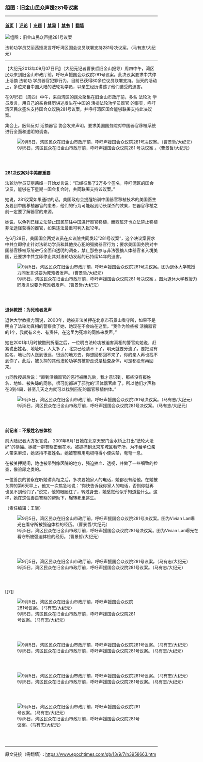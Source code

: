 ### 组图：旧金山民众声援281号议案

---

#### [首页](../../../..?n3958663) &nbsp;|&nbsp; [评论](../../../../../epoch-comment?n3958663) &nbsp;|&nbsp; [专题](../../../../../epoch-special?n3958663) &nbsp;|&nbsp; [禁闻](../../../../../epoch-news?n3958663) &nbsp;|&nbsp; [禁书](../../../../../books?n3958663) &nbsp;|&nbsp; [翻墙](https://github.com/gfw-breaker/nogfw/blob/master/README.md?n3958663)


<div><img alt="组图：旧金山民众声援281号议案" class="attachment-djy_600_400 size-djy_600_400 wp-post-image" src="https://i.epochtimes.com/assets/uploads/2013/09/1309060337571567-600x400.jpg"/>
<div class="caption">
 <p>
  法轮功学员艾丽茜娅发言呼吁湾区国会议员联署支持281号决议案。（马有志/大纪元）
 </p>
</div></div><hr/><div class="post_content" id="artbody" itemprop="articleBody">
 <!-- article content begin -->
 <p>
  【大纪元2013年09月07日讯】（大纪元记者曹景哲旧金山报导）周四中午，湾区民众来到旧金山市政厅前，呼吁声援国会众议院281号议案。此决议案要求中共停止活摘
  <ok href="https://www.epochtimes.com/gb/tag/%E6%B3%95%E8%BD%AE%E5%8A%9F.html">
   法轮功
  </ok>
  学员器官犯罪行为，目前已获得80多位议员联署支持。当天的活动上，多位来自中国大陆的法轮功学员，以亲生经历讲述了他们遭受的迫害。
 </p>
 <p>
  在9月5日（周四）中午，来自湾区的民众聚集在旧金山市政厅前，多名
  <ok href="https://www.epochtimes.com/gb/tag/%E6%B3%95%E8%BD%AE%E5%8A%9F.html">
   法轮功
  </ok>
  学员发言，用自己的亲身经历讲述发生在中国的
  <ok href="https://www.epochtimes.com/gb/tag/%E6%B4%BB%E6%91%98%E6%B3%95%E8%BD%AE%E5%8A%9F%E5%AD%A6%E5%91%98%E5%99%A8%E5%AE%98.html">
   活摘法轮功学员器官
  </ok>
  的事实，呼吁湾区民众签名支持国会众议院281号议案，并呼吁湾区国会能够联署支持此决议案。
 </p>
 <p>
  集会上，医师反对
  <ok href="https://www.epochtimes.com/gb/tag/%E6%B4%BB%E6%91%98%E5%99%A8%E5%AE%98.html">
   活摘器官
  </ok>
  协会发来声明，要求美国国务院对中国器官移植系统进行全面和透明的调查。
 </p>
 <figure aria-describedby="caption-attachment-6746303" class="wp-caption aligncenter" id="attachment_6746303" style="width: 600px">
  <ok href=" https://i.epochtimes.com/assets/uploads/2013/09/1309060337411567-600x398.jpg" rel="noreferrer noopener" target="_blank">
   <img alt="9月5日，湾区民众在旧金山市政厅前，呼吁声援国会众议院281号决议案。（曹景哲/大纪元）" class="size-large wp-image-6746303" src="https://i.epochtimes.com/assets/uploads/2013/09/1309060337411567-600x398.jpg" title="9月5日，湾区民众在旧金山市政厅前，呼吁声援国会众议院281号决议案。（曹景哲/大纪元）"/>
  </ok>
  <br/><figcaption class="wp-caption-text" id="caption-attachment-6746303">
   9月5日，湾区民众在旧金山市政厅前，呼吁声援国会众议院281
   <ok href="https://www.epochtimes.com/gb/tag/%E5%8F%B7%E5%86%B3%E8%AE%AE%E6%A1%88.html">
    号决议案
   </ok>
   。（曹景哲/大纪元）
  </figcaption><br/>
 </figure><br/>
 <p>
  <b>
   281决议案对中美都重要
  </b>
 </p>
 <p>
  法轮功学员艾丽茜娅一开始发言说：“已经征集了2万多个签名，呼吁湾区的国会议员，能够在下星期一国会复会时，共同联署支持该议案。”
 </p>
 <p>
  她说，281议案如果通过的话，美国政府会提醒培训中国器官移植技术的美国医生及要到中国移植器官的患者，他们的行为可能起到助长谋杀的效果，在器官移植之前一定要了解器官的来源。
 </p>
 <p>
  她说，以色列已经立法禁止国民前往中国进行器官移植，而西班牙也立法禁止移植非法途径获得的器官，如果违法最重可判入狱12年。
 </p>
 <p>
  在6月28日，美国国会两党议员在众议院共同发起“281号议案”，这个决议案要求中共立即停止针对法轮功学员和其他良心犯的强摘器官行为；要求美国国务院对中国器官移植系统进行全面和透明的调查，禁止那些参与非法强摘人体器官者入境美国，还要求中共立即停止其对法轮功发起的已持续14年的迫害。
 </p>
 <figure aria-describedby="caption-attachment-6746314" class="wp-caption aligncenter" id="attachment_6746314" style="width: 600px">
  <ok href=" https://i.epochtimes.com/assets/uploads/2013/09/1309060339401567-600x409.jpg" rel="noreferrer noopener" target="_blank">
   <img alt="9月5日，湾区民众在旧金山市政厅前，呼吁声援国会众议院281号决议案。图为退休大学教授力同发言说要为死难者发声。（曹景哲/大纪元）" class="size-large wp-image-6746314" src="https://i.epochtimes.com/assets/uploads/2013/09/1309060339401567-600x409.jpg" title="9月5日，湾区民众在旧金山市政厅前，呼吁声援国会众议院281号决议案。图为退休大学教授力同发言说要为死难者发声。（曹景哲/大纪元）"/>
  </ok>
  <br/><figcaption class="wp-caption-text" id="caption-attachment-6746314">
   9月5日，湾区民众在旧金山市政厅前，呼吁声援国会众议院281
   <ok href="https://www.epochtimes.com/gb/tag/%E5%8F%B7%E5%86%B3%E8%AE%AE%E6%A1%88.html">
    号决议案
   </ok>
   。图为退休大学教授力同发言说要为死难者发声。（曹景哲/大纪元）
  </figcaption><br/>
 </figure><br/>
 <p>
  <b>
   退休教授：为死难者发声
  </b>
 </p>
 <p>
  退休大学教授力同说，2000年，她被非法关押在北京市石景山看守所，如果不是明白了法轮功真相的警察救了她，她现在不会站在这里。“我作为险些被
  <ok href="https://www.epochtimes.com/gb/tag/%E6%B4%BB%E6%91%98%E5%99%A8%E5%AE%98.html">
   活摘器官
  </ok>
  的1个，我就有义务、有责任，在这里为死难的同修来发声。”
 </p>
 <p>
  她在2001年1月时被酷刑折磨之后，一位明白法轮功被迫害真相的警官劝她说，赶紧说出姓名、地址吧，人太多了，北京已经装不下了。明天就要分流了。要把没有姓名、地址的人送到很远、很远的地方去，你想回都回不来了，你的亲人再也找不到你了。此后，被关押的其他法轮功学员被带走说是检查身体，可是都没有再回来。
 </p>
 <p>
  力同教授最后说：“直到活摘器官的恶行被曝光后，我才意识到，那些没有报姓名、地址、被失踪的同修，很可能都进了邪党的‘活体器官库’了。所以他们才声称在3到4周，甚至几天之内就可以找到匹配的器官移植供体。”
 </p>
 <figure aria-describedby="caption-attachment-6746326" class="wp-caption aligncenter" id="attachment_6746326" style="width: 600px">
  <ok href=" https://i.epochtimes.com/assets/uploads/2013/09/1309060340251567-600x400.jpg" rel="noreferrer noopener" target="_blank">
   <img alt="9月5日，湾区民众在旧金山市政厅前，呼吁声援国会众议院281号决议案。（马有志/大纪元）" class="size-large wp-image-6746326" src="https://i.epochtimes.com/assets/uploads/2013/09/1309060340251567-600x400.jpg" title="9月5日，湾区民众在旧金山市政厅前，呼吁声援国会众议院281号决议案。（马有志/大纪元）"/>
  </ok>
  <br/><figcaption class="wp-caption-text" id="caption-attachment-6746326">
   9月5日，湾区民众在旧金山市政厅前，呼吁声援国会众议院281号决议案。（马有志/大纪元）
  </figcaption><br/>
 </figure><br/>
 <p>
  <b>
   前记者：不报姓名被体检
  </b>
 </p>
 <p>
  前大陆记者大方发言说， 2001年8月1日她在北京天安门金水桥上打出“法轮大法好”的横幅。她被一群警察击倒在地，被抓捕到北京东城区看守所，为不给单位亲人带来麻烦，她坚持不报姓名。她被警察用电棍电得小便失禁，奄奄一息。
 </p>
 <p>
  在被关押期间，她也被带到像医院的地方，强迫抽血、透视，并做了一些细致的检查，像验尿之类的。
 </p>
 <p>
  一位善良的警察在听她讲真相之后，多次要她家人的电话，她都没有给他。在她被关押的第6天早上，他又一次焦急地说：“你快告诉我你家人的电话，否则你就再也见不到他们了。”说完，他的眼圈红了，转过身去，她感觉他似乎知道些什么。这样，她在这位善良警察的帮助下，辗转死里逃生。
 </p>
 <p>
  （责任编辑：王曦）
 </p>
 <figure aria-describedby="caption-attachment-6746338" class="wp-caption aligncenter" id="attachment_6746338" style="width: 600px">
  <ok href=" https://i.epochtimes.com/assets/uploads/2013/09/1309060340041567-600x399.jpg" rel="noreferrer noopener" target="_blank">
   <img alt="9月5日，湾区民众在旧金山市政厅前，呼吁声援国会众议院281号决议案。图为Vivian Lan曝光在看守所被强迫体检的经历。（曹景哲/大纪元）" class="size-large wp-image-6746338" src="https://i.epochtimes.com/assets/uploads/2013/09/1309060340041567-600x399.jpg" title="9月5日，湾区民众在旧金山市政厅前，呼吁声援国会众议院281号决议案。图为Vivian Lan曝光在看守所被强迫体检的经历。（曹景哲/大纪元）"/>
  </ok>
  <br/><figcaption class="wp-caption-text" id="caption-attachment-6746338">
   9月5日，湾区民众在旧金山市政厅前，呼吁声援国会众议院281号决议案。图为Vivian Lan曝光在看守所被强迫体检的经历。（曹景哲/大纪元）
  </figcaption><br/>
 </figure><br/>
 <figure aria-describedby="caption-attachment-6746348" class="wp-caption aligncenter" id="attachment_6746348" style="width: 600px">
  <ok href=" https://i.epochtimes.com/assets/uploads/2013/09/1309061952371567-600x337.jpg" rel="noreferrer noopener" target="_blank">
   <img alt="9月5日，湾区民众在旧金山市政厅前，呼吁声援国会众议院281号议案。（马有志/大纪元）" class="size-large wp-image-6746348" src="https://i.epochtimes.com/assets/uploads/2013/09/1309061952371567-600x337.jpg" title="9月5日，湾区民众在旧金山市政厅前，呼吁声援国会众议院281号议案。（马有志/大纪元）"/>
  </ok>
  <br/><figcaption class="wp-caption-text" id="caption-attachment-6746348">
   9月5日，湾区民众在旧金山市政厅前，呼吁声援国会众议院281号议案。（马有志/大纪元）
  </figcaption><br/>
 </figure><br/>
 <p>
  [[7]]
  <br/>
  <figure aria-describedby="caption-attachment-6746354" class="wp-caption aligncenter" id="attachment_6746354" style="width: 400px">
   <ok href=" https://i.epochtimes.com/assets/uploads/2013/09/1309061952401567.jpg" rel="noreferrer noopener" target="_blank">
    <img alt="9月5日，湾区民众在旧金山市政厅前，呼吁声援国会众议院281号议案。（马有志/大纪元）" class="size-large wp-image-6746354" src="https://i.epochtimes.com/assets/uploads/2013/09/1309061952401567.jpg" title="9月5日，湾区民众在旧金山市政厅前，呼吁声援国会众议院281号议案。（马有志/大纪元）"/>
   </ok>
   <br/><figcaption class="wp-caption-text" id="caption-attachment-6746354">
    9月5日，湾区民众在旧金山市政厅前，呼吁声援国会众议院281号议案。（马有志/大纪元）
   </figcaption><br/>
  </figure><br/>
 </p>
 <figure aria-describedby="caption-attachment-6746367" class="wp-caption aligncenter" id="attachment_6746367" style="width: 600px">
  <ok href=" https://i.epochtimes.com/assets/uploads/2013/09/1309061952341567-600x400.jpg" rel="noreferrer noopener" target="_blank">
   <img alt="9月5日，湾区民众在旧金山市政厅前，呼吁声援国会众议院281号议案。（马有志/大纪元）" class="size-large wp-image-6746367" src="https://i.epochtimes.com/assets/uploads/2013/09/1309061952341567-600x400.jpg" title="9月5日，湾区民众在旧金山市政厅前，呼吁声援国会众议院281号议案。（马有志/大纪元）"/>
  </ok>
  <br/><figcaption class="wp-caption-text" id="caption-attachment-6746367">
   9月5日，湾区民众在旧金山市政厅前，呼吁声援国会众议院281号议案。（马有志/大纪元）
  </figcaption><br/>
 </figure><br/>
 <figure aria-describedby="caption-attachment-6746381" class="wp-caption aligncenter" id="attachment_6746381" style="width: 600px">
  <ok href=" https://i.epochtimes.com/assets/uploads/2013/09/1309060340551567-600x429.jpg" rel="noreferrer noopener" target="_blank">
   <img alt="9月5日，湾区民众在旧金山市政厅前，呼吁声援国会众议院281号议案。（马有志/大纪元）" class="size-large wp-image-6746381" src="https://i.epochtimes.com/assets/uploads/2013/09/1309060340551567-600x429.jpg" title="9月5日，湾区民众在旧金山市政厅前，呼吁声援国会众议院281号议案。（马有志/大纪元）"/>
  </ok>
  <br/><figcaption class="wp-caption-text" id="caption-attachment-6746381">
   9月5日，湾区民众在旧金山市政厅前，呼吁声援国会众议院281号议案。（马有志/大纪元）
  </figcaption><br/>
 </figure><br/>
 <figure aria-describedby="caption-attachment-6746390" class="wp-caption aligncenter" id="attachment_6746390" style="width: 413px">
  <ok href=" https://i.epochtimes.com/assets/uploads/2013/09/1309060340441567.jpg" rel="noreferrer noopener" target="_blank">
   <img alt="9月5日，湾区民众在旧金山市政厅前，呼吁声援国会众议院281号议案。（马有志/大纪元）" class="size-large wp-image-6746390" src="https://i.epochtimes.com/assets/uploads/2013/09/1309060340441567.jpg" title="9月5日，湾区民众在旧金山市政厅前，呼吁声援国会众议院281号议案。（马有志/大纪元）"/>
  </ok>
  <br/><figcaption class="wp-caption-text" id="caption-attachment-6746390">
   9月5日，湾区民众在旧金山市政厅前，呼吁声援国会众议院281号议案。（马有志/大纪元）
  </figcaption><br/>
 </figure><br/>
 <!-- article content end -->
 <div id="below_article_ad">
 </div>
</div>


---

原文链接（需翻墙）：https://www.epochtimes.com/gb/13/9/7/n3958663.htm